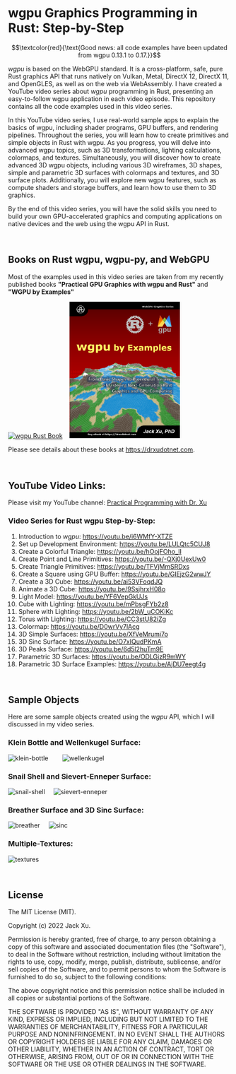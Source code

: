 # wgpu Graphics Programming in Rust: Step-by-Step 

$$\textcolor{red}{\text{Good news: all code examples have been updated from wgpu 0.13.1 to 0.17.}}$$



*wgpu* is based on the WebGPU standard. It is a cross-platform, safe, pure Rust graphics API that runs natively on Vulkan, Metal, DirectX 12, DirectX 11, and OpenGLES, as well as on the web via WebAssembly. I have created a YouTube video series about *wgpu* programming in Rust, presenting an easy-to-follow wgpu application in each video episode. This repository contains all the code examples used in this video series.

In this YouTube video series, I use real-world sample apps to explain the basics of wgpu, including shader programs, GPU buffers, and rendering pipelines. Throughout the series, you will learn how to create primitives and simple objects in Rust with wgpu. As you progress, you will delve into advanced wgpu topics, such as 3D transformations, lighting calculations, colormaps, and textures. Simultaneously, you will discover how to create advanced 3D wgpu objects, including various 3D wireframes, 3D shapes, simple and parametric 3D surfaces with colormaps and textures, and 3D surface plots. Additionally, you will explore new wgpu features, such as compute shaders and storage buffers, and learn how to use them to 3D graphics.

By the end of this video series, you will have the solid skills you need to build your own GPU-accelerated graphics and computing applications on native devices and the web using the wgpu API in Rust. 

<br />

## Books on Rust wgpu, wgpu-py, and WebGPU
Most of the examples used in this video series are taken from my recently published books **"Practical GPU Graphics with wgpu and Rust"** and **"WGPU by Examples"**

[![wgpu Rust Book](assets/wgpu01.png)](https://drxudotnet.com)&nbsp;&nbsp;&nbsp; 
<img src="assets/wgpuexamples01.png" width="250">

Please see details about these books at https://drxudotnet.com. 

<br />

## YouTube Video Links:

Please visit my YouTube channel: [Practical Programming with Dr. Xu](https://www.youtube.com/c/PracticalProgrammingWithDrXu)



### Video Series for Rust wgpu Step-by-Step:

1. Introduction to *wgpu*: https://youtu.be/i6WMfY-XTZE
2. Set up Development Environment: https://youtu.be/LULQtc5CUJ8 
3. Create a Colorful Triangle: https://youtu.be/hOojFOho_lI
4. Create Point and Line Primitives: https://youtu.be/-QXj0UexUw0
5. Create Triangle Primitives: https://youtu.be/TFVjMmSRDxs
6. Create a Square using GPU Buffer: https://youtu.be/GIEjzG2wwJY
7. Create a 3D Cube: https://youtu.be/ai53VFoqdJQ
8. Animate a 3D Cube: https://youtu.be/9SsjhrxH08o
9. Light Model: https://youtu.be/YF6VepGkUJs
10. Cube with Lighting: https://youtu.be/mPbsgFYb2z8
11. Sphere with Lighting: https://youtu.be/2bW_uCOKiKc
12. Torus with Lighting: https://youtu.be/CC3stU82iZg
13. Colormap: https://youtu.be/D0wrVy7lAcg
14. 3D Simple Surfaces: https://youtu.be/XfVeMrumi7o
15. 3D Sinc Surface: https://youtu.be/O7xIQudPKmA
16. 3D Peaks Surface: https://youtu.be/6d5l2huTm9E
17. Parametric 3D Surfaces: https://youtu.be/ODLGjzR9mWY
18. Parametric 3D Surface Examples: https://youtu.be/AjDU7eegt4g

<br />

## Sample Objects 
Here are some sample objects created using the *wgpu* API, which I will discussed in my video series.

### Klein Bottle and Wellenkugel Surface:
![klein-bottle](assets/klein-bottle.png) &nbsp;&nbsp;&nbsp;&nbsp;&nbsp;&nbsp; ![wellenkugel](assets/wellenkugel.png) 

### Snail Shell and Sievert-Enneper Surface:
![snail-shell](assets/snail-shell.png) &nbsp;&nbsp;&nbsp; ![sievert-enneper](assets/sievert-enneper.png)

### Breather Surface and 3D Sinc Surface:
![breather](assets/breather.png) &nbsp;&nbsp;&nbsp; ![sinc](assets/sinc.png) 

### Multiple-Textures:
![textures](assets/textures.png) 

<br />

## License

The MIT License (MIT).

Copyright (c) 2022 Jack Xu.

Permission is hereby granted, free of charge, to any person obtaining a copy of this software and associated documentation files (the "Software"), to deal in the Software without restriction, including without limitation the rights to use, copy, modify, merge, publish, distribute, sublicense, and/or sell copies of the Software, and to permit persons to whom the Software is furnished to do so, subject to the following conditions:

The above copyright notice and this permission notice shall be included in all copies or substantial portions of the Software.

THE SOFTWARE IS PROVIDED "AS IS", WITHOUT WARRANTY OF ANY KIND, EXPRESS OR IMPLIED, INCLUDING BUT NOT LIMITED TO THE WARRANTIES OF MERCHANTABILITY, FITNESS FOR A PARTICULAR PURPOSE AND NONINFRINGEMENT. IN NO EVENT SHALL THE AUTHORS OR COPYRIGHT HOLDERS BE LIABLE FOR ANY CLAIM, DAMAGES OR OTHER LIABILITY, WHETHER IN AN ACTION OF CONTRACT, TORT OR OTHERWISE, ARISING FROM, OUT OF OR IN CONNECTION WITH THE SOFTWARE OR THE USE OR OTHER DEALINGS IN THE SOFTWARE.
 
